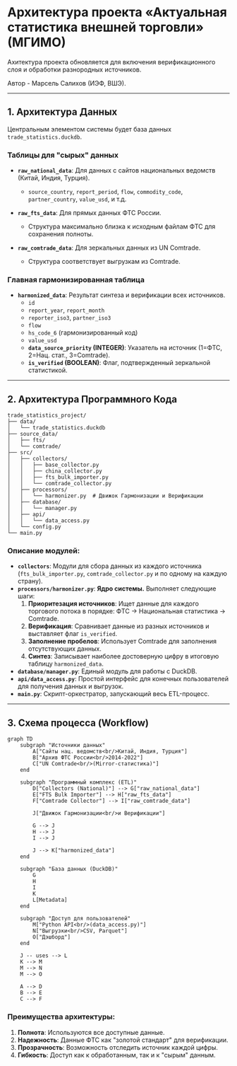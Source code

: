 # Архитектура проекта «Актуальная статистика внешней торговли» (МГИМО)

Ахитектура проекта обновляется для включения верификационного слоя и обработки разнородных источников.

Автор - Марсель Салихов (ИЭФ, ВШЭ).

---

## 1. Архитектура Данных

Центральным элементом системы будет база данных `trade_statistics.duckdb`.

### Таблицы для "сырых" данных

*   **`raw_national_data`**: Для данных с сайтов национальных ведомств (Китай, Индия, Турция).
    *   `source_country`, `report_period`, `flow`, `commodity_code`, `partner_country`, `value_usd`, и т.д.

*   **`raw_fts_data`**: Для прямых данных ФТС России.
    *   Структура максимально близка к исходным файлам ФТС для сохранения полноты.

*   **`raw_comtrade_data`**: Для зеркальных данных из UN Comtrade.
    *   Структура соответствует выгрузкам из Comtrade.

### Главная гармонизированная таблица

*   **`harmonized_data`**: Результат синтеза и верификации всех источников.
    *   `id`
    *   `report_year`, `report_month`
    *   `reporter_iso3`, `partner_iso3`
    *   `flow`
    *   `hs_code_6` (гармонизированный код)
    *   `value_usd`
    *   **`data_source_priority` (INTEGER)**: Указатель на источник (1=ФТС, 2=Нац. стат., 3=Comtrade).
    *   **`is_verified` (BOOLEAN)**: Флаг, подтвержденный зеркальной статистикой.

---

## 2. Архитектура Программного Кода

```
trade_statistics_project/
├── data/
│   └── trade_statistics.duckdb
├── source_data/
│   ├── fts/
│   └── comtrade/
├── src/
│   ├── collectors/
│   │   ├── base_collector.py
│   │   ├── china_collector.py
│   │   ├── fts_bulk_importer.py
│   │   └── comtrade_collector.py
│   ├── processors/
│   │   └── harmonizer.py  # Движок Гармонизации и Верификации
│   ├── database/
│   │   └── manager.py
│   ├── api/
│   │   └── data_access.py
│   └── config.py
└── main.py
```

### Описание модулей:

*   **`collectors`**: Модули для сбора данных из каждого источника (`fts_bulk_importer.py`, `comtrade_collector.py` и по одному на каждую страну).
*   **`processors/harmonizer.py`**: **Ядро системы.** Выполняет следующие шаги:
    1.  **Приоритезация источников**: Ищет данные для каждого торгового потока в порядке: ФТС -> Национальная статистика -> Comtrade.
    2.  **Верификация**: Сравнивает данные из разных источников и выставляет флаг `is_verified`.
    3.  **Заполнение пробелов**: Использует Comtrade для заполнения отсутствующих данных.
    4.  **Синтез**: Записывает наиболее достоверную цифру в итоговую таблицу `harmonized_data`.
*   **`database/manager.py`**: Единый модуль для работы с DuckDB.
*   **`api/data_access.py`**: Простой интерфейс для конечных пользователей для получения данных и выгрузок.
*   **`main.py`**: Скрипт-оркестратор, запускающий весь ETL-процесс.

---

## 3. Схема процесса (Workflow)

```mermaid
graph TD
    subgraph "Источники данных"
        A["Сайты нац. ведомств<br/>Китай, Индия, Турция"]
        B["Архив ФТС России<br/>2014-2022"]
        C["UN Comtrade<br/>(Mirror-статистика)"]
    end

    subgraph "Программный комплекс (ETL)"
        D["Collectors (National)"] --> G["raw_national_data"]
        E["FTS Bulk Importer"] --> H["raw_fts_data"]
        F["Comtrade Collector"] --> I["raw_comtrade_data"]
        
        J["Движок Гармонизации<br/>и Верификации"]
        
        G --> J
        H --> J
        I --> J
        
        J --> K["harmonized_data"]
    end
    
    subgraph "База данных (DuckDB)"
        G
        H
        I
        K
        L[Metadata]
    end

    subgraph "Доступ для пользователей"
        M["Python API<br/>(data_access.py)"]
        N["Выгрузки<br/>CSV, Parquet"]
        O["Дэшборд"]
    end
    
    J -- uses --> L
    K --> M
    M --> N
    M --> O
    
    A --> D
    B --> E
    C --> F
```

### Преимущества архитектуры:

1.  **Полнота**: Используются все доступные данные.
2.  **Надежность**: Данные ФТС как "золотой стандарт" для верификации.
3.  **Прозрачность**: Возможность отследить источник каждой цифры.
4.  **Гибкость**: Доступ как к обработанным, так и к "сырым" данным.
